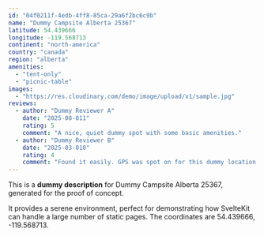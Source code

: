 ```yaml
---
id: "04f0211f-4edb-4ff8-85ca-29a6f2bc6c9b"
name: "Dummy Campsite Alberta 25367"
latitude: 54.439666
longitude: -119.568713
continent: "north-america"
country: "canada"
region: "alberta"
amenities:
  - "tent-only"
  - "picnic-table"
images:
  - "https://res.cloudinary.com/demo/image/upload/v1/sample.jpg"
reviews:
  - author: "Dummy Reviewer A"
    date: "2025-08-011"
    rating: 5
    comment: "A nice, quiet dummy spot with some basic amenities."
  - author: "Dummy Reviewer B"
    date: "2025-03-010"
    rating: 4
    comment: "Found it easily. GPS was spot on for this dummy location."
---
```


This is a **dummy description** for Dummy Campsite Alberta 25367, generated for the proof of concept.

It provides a serene environment, perfect for demonstrating how SvelteKit can handle a large number of static pages. The coordinates are 54.439666, -119.568713.
